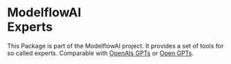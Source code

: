 # ModelflowAI<br/>Experts

This Package is part of the ModelflowAI project. It provides a set of tools for so called experts. Comparable with 
[OpenAIs GPTs](https://openai.com/blog/introducing-gpts) or [Open GPTs](https://www.opengpts.org/). 
